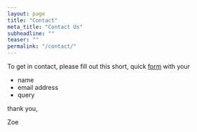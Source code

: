 ```yaml
---
layout: page
title: "Contact"
meta_title: "Contact Us"
subheadline: ""
teaser: ""
permalink: "/contact/"
---
```


To get in contact, please fill out this short, quick [form][1] with your
- name
- email address
- query

thank you,

Zoe


 [1]: https://docs.google.com/forms/d/e/1FAIpQLSdoKxzH7TUUc0XFCx-6A2aDmDJ-W28w4YuZpIT4DmhNJqdXmw/viewform?usp=sf_link
